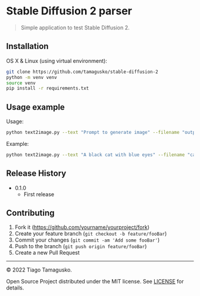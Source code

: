 # Stable Diffusion 2 parser
> Simple application to test Stable Diffusion 2.

## Installation

OS X & Linux (using virtual environment):

```sh
git clone https://github.com/tamagusko/stable-diffusion-2
python -m venv venv
source venv
pip install -r requirements.txt
```

## Usage example

Usage:  
```sh
python text2image.py --text "Prompt to generate image" --filename "output_filename"
```

Example:  
```sh
python text2image.py --text "A black cat with blue eyes" --filename "cat"
```

## Release History

* 0.1.0
    * First release

## Contributing

1. Fork it (<https://github.com/yourname/yourproject/fork>)
2. Create your feature branch (`git checkout -b feature/fooBar`)
3. Commit your changes (`git commit -am 'Add some fooBar'`)
4. Push to the branch (`git push origin feature/fooBar`)
5. Create a new Pull Request

---

© 2022 Tiago Tamagusko.

Open Source Project distributed under the MIT license. See [LICENSE](LICENSE) for details.

